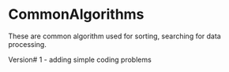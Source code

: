 # CommonAlgorithms
These are common algorithm used for sorting, searching for data processing.

Version# 1 - adding simple coding problems
